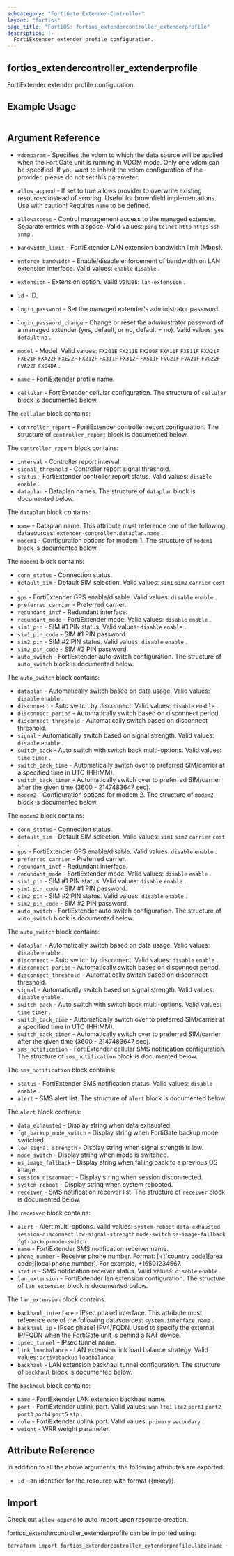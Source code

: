 ```yaml
---
subcategory: "FortiGate Extender-Controller"
layout: "fortios"
page_title: "FortiOS: fortios_extendercontroller_extenderprofile"
description: |-
  FortiExtender extender profile configuration.
---
```


## fortios_extendercontroller_extenderprofile
FortiExtender extender profile configuration.

## Example Usage

```hcl

```

## Argument Reference
* `vdomparam` - Specifies the vdom to which the data source will be applied when the FortiGate unit is running in VDOM mode. Only one vdom can be specified. If you want to inherit the vdom configuration of the provider, please do not set this parameter.
* `allow_append` - If set to true allows provider to overwrite existing resources instead of erroring. Useful for brownfield implementations. Use with caution! Requires `name` to be defined.

* `allowaccess` - Control management access to the managed extender. Separate entries with a space. Valid values: `ping` `telnet` `http` `https` `ssh` `snmp` .
* `bandwidth_limit` - FortiExtender LAN extension bandwidth limit (Mbps).
* `enforce_bandwidth` - Enable/disable enforcement of bandwidth on LAN extension interface. Valid values: `enable` `disable` .
* `extension` - Extension option. Valid values: `lan-extension` .
* `id` - ID.
* `login_password` - Set the managed extender's administrator password.
* `login_password_change` - Change or reset the administrator password of a managed extender (yes, default, or no, default = no). Valid values: `yes` `default` `no` .
* `model` - Model. Valid values: `FX201E` `FX211E` `FX200F` `FXA11F` `FXE11F` `FXA21F` `FXE21F` `FXA22F` `FXE22F` `FX212F` `FX311F` `FX312F` `FX511F` `FVG21F` `FVA21F` `FVG22F` `FVA22F` `FX04DA` .
* `name` - FortiExtender profile name.
* `cellular` - FortiExtender cellular configuration. The structure of `cellular` block is documented below.

The `cellular` block contains:

* `controller_report` - FortiExtender controller report configuration. The structure of `controller_report` block is documented below.

The `controller_report` block contains:

* `interval` - Controller report interval.
* `signal_threshold` - Controller report signal threshold.
* `status` - FortiExtender controller report status. Valid values: `disable` `enable` .
* `dataplan` - Dataplan names. The structure of `dataplan` block is documented below.

The `dataplan` block contains:

* `name` - Dataplan name. This attribute must reference one of the following datasources: `extender-controller.dataplan.name` .
* `modem1` - Configuration options for modem 1. The structure of `modem1` block is documented below.

The `modem1` block contains:

* `conn_status` - Connection status.
* `default_sim` - Default SIM selection. Valid values: `sim1` `sim2` `carrier` `cost` .
* `gps` - FortiExtender GPS enable/disable. Valid values: `disable` `enable` .
* `preferred_carrier` - Preferred carrier.
* `redundant_intf` - Redundant interface.
* `redundant_mode` - FortiExtender mode. Valid values: `disable` `enable` .
* `sim1_pin` - SIM #1 PIN status. Valid values: `disable` `enable` .
* `sim1_pin_code` - SIM #1 PIN password.
* `sim2_pin` - SIM #2 PIN status. Valid values: `disable` `enable` .
* `sim2_pin_code` - SIM #2 PIN password.
* `auto_switch` - FortiExtender auto switch configuration. The structure of `auto_switch` block is documented below.

The `auto_switch` block contains:

* `dataplan` - Automatically switch based on data usage. Valid values: `disable` `enable` .
* `disconnect` - Auto switch by disconnect. Valid values: `disable` `enable` .
* `disconnect_period` - Automatically switch based on disconnect period.
* `disconnect_threshold` - Automatically switch based on disconnect threshold.
* `signal` - Automatically switch based on signal strength. Valid values: `disable` `enable` .
* `switch_back` - Auto switch with switch back multi-options. Valid values: `time` `timer` .
* `switch_back_time` - Automatically switch over to preferred SIM/carrier at a specified time in UTC (HH:MM).
* `switch_back_timer` - Automatically switch over to preferred SIM/carrier after the given time (3600 - 2147483647 sec).
* `modem2` - Configuration options for modem 2. The structure of `modem2` block is documented below.

The `modem2` block contains:

* `conn_status` - Connection status.
* `default_sim` - Default SIM selection. Valid values: `sim1` `sim2` `carrier` `cost` .
* `gps` - FortiExtender GPS enable/disable. Valid values: `disable` `enable` .
* `preferred_carrier` - Preferred carrier.
* `redundant_intf` - Redundant interface.
* `redundant_mode` - FortiExtender mode. Valid values: `disable` `enable` .
* `sim1_pin` - SIM #1 PIN status. Valid values: `disable` `enable` .
* `sim1_pin_code` - SIM #1 PIN password.
* `sim2_pin` - SIM #2 PIN status. Valid values: `disable` `enable` .
* `sim2_pin_code` - SIM #2 PIN password.
* `auto_switch` - FortiExtender auto switch configuration. The structure of `auto_switch` block is documented below.

The `auto_switch` block contains:

* `dataplan` - Automatically switch based on data usage. Valid values: `disable` `enable` .
* `disconnect` - Auto switch by disconnect. Valid values: `disable` `enable` .
* `disconnect_period` - Automatically switch based on disconnect period.
* `disconnect_threshold` - Automatically switch based on disconnect threshold.
* `signal` - Automatically switch based on signal strength. Valid values: `disable` `enable` .
* `switch_back` - Auto switch with switch back multi-options. Valid values: `time` `timer` .
* `switch_back_time` - Automatically switch over to preferred SIM/carrier at a specified time in UTC (HH:MM).
* `switch_back_timer` - Automatically switch over to preferred SIM/carrier after the given time (3600 - 2147483647 sec).
* `sms_notification` - FortiExtender cellular SMS notification configuration. The structure of `sms_notification` block is documented below.

The `sms_notification` block contains:

* `status` - FortiExtender SMS notification status. Valid values: `disable` `enable` .
* `alert` - SMS alert list. The structure of `alert` block is documented below.

The `alert` block contains:

* `data_exhausted` - Display string when data exhausted.
* `fgt_backup_mode_switch` - Display string when FortiGate backup mode switched.
* `low_signal_strength` - Display string when signal strength is low.
* `mode_switch` - Display string when mode is switched.
* `os_image_fallback` - Display string when falling back to a previous OS image.
* `session_disconnect` - Display string when session disconnected.
* `system_reboot` - Display string when system rebooted.
* `receiver` - SMS notification receiver list. The structure of `receiver` block is documented below.

The `receiver` block contains:

* `alert` - Alert multi-options. Valid values: `system-reboot` `data-exhausted` `session-disconnect` `low-signal-strength` `mode-switch` `os-image-fallback` `fgt-backup-mode-switch` .
* `name` - FortiExtender SMS notification receiver name.
* `phone_number` - Receiver phone number. Format: [+][country code][area code][local phone number]. For example, +16501234567.
* `status` - SMS notification receiver status. Valid values: `disable` `enable` .
* `lan_extension` - FortiExtender lan extension configuration. The structure of `lan_extension` block is documented below.

The `lan_extension` block contains:

* `backhaul_interface` - IPsec phase1 interface. This attribute must reference one of the following datasources: `system.interface.name` .
* `backhaul_ip` - IPsec phase1 IPv4/FQDN. Used to specify the external IP/FQDN when the FortiGate unit is behind a NAT device.
* `ipsec_tunnel` - IPsec tunnel name.
* `link_loadbalance` - LAN extension link load balance strategy. Valid values: `activebackup` `loadbalance` .
* `backhaul` - LAN extension backhaul tunnel configuration. The structure of `backhaul` block is documented below.

The `backhaul` block contains:

* `name` - FortiExtender LAN extension backhaul name.
* `port` - FortiExtender uplink port. Valid values: `wan` `lte1` `lte2` `port1` `port2` `port3` `port4` `port5` `sfp` .
* `role` - FortiExtender uplink port. Valid values: `primary` `secondary` .
* `weight` - WRR weight parameter.

## Attribute Reference

In addition to all the above arguments, the following attributes are exported:
* `id` - an identifier for the resource with format {{mkey}}.

## Import

Check out `allow_append` to auto import upon resource creation.

fortios_extendercontroller_extenderprofile can be imported using:
```sh
terraform import fortios_extendercontroller_extenderprofile.labelname {{mkey}}
```
